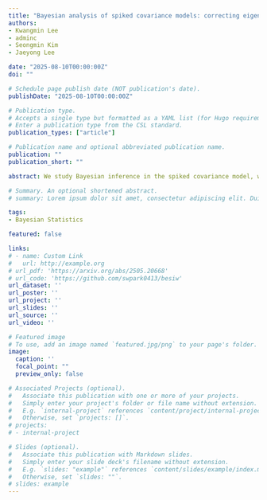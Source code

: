 ```yaml
---
title: "Bayesian analysis of spiked covariance models: correcting eigenvalue bias and determining the number of spikes (working paper)"
authors:
- Kwangmin Lee
- adminc
- Seongmin Kim
- Jaeyong Lee

date: "2025-08-10T00:00:00Z"
doi: ""

# Schedule page publish date (NOT publication's date).
publishDate: "2025-08-10T00:00:00Z"

# Publication type.
# Accepts a single type but formatted as a YAML list (for Hugo requirements).
# Enter a publication type from the CSL standard.
publication_types: ["article"]

# Publication name and optional abbreviated publication name.
publication: ""
publication_short: ""

abstract: We study Bayesian inference in the spiked covariance model, where a small number of spiked eigenvalues dominate the spectrum. Our goal is to infer the spiked eigenvalues, their corresponding eigenvectors, and the number of spikes, providing a Bayesian solution to principal component analysis with uncertainty quantification. We place an inverse-Wishart prior on the covariance matrix to derive posterior distributions for the spiked eigenvalues and eigenvectors. Although posterior sampling is computationally efficient due to conjugacy, a bias may exist in the posterior eigenvalue estimates under high-dimensional settings. To address this, we propose two bias correction strategies: (i) a hyperparameter adjustment method, and (ii) a post-hoc multiplicative correction. For inferring the number of spikes, we develop a BIC-type approximation to the marginal likelihood and prove posterior consistency in the high-dimensional regime p > n. Furthermore, we establish concentration inequalities and posterior contraction rates for the leading eigenstructure, demonstrating minimax optimality for the spiked eigenvector in the single-spike case. Simulation studies and a real data application show that our method performs better than existing approaches in providing accurate quantification of uncertainty for both eigenstructure estimation and estimation of the number of spikes.

# Summary. An optional shortened abstract.
# summary: Lorem ipsum dolor sit amet, consectetur adipiscing elit. Duis posuere tellus ac convallis placerat. Proin tincidunt magna sed ex sollicitudin condimentum.

tags:
- Bayesian Statistics

featured: false

links:
# - name: Custom Link
#   url: http://example.org
# url_pdf: 'https://arxiv.org/abs/2505.20668'
# url_code: 'https://github.com/swpark0413/besiw'
url_dataset: ''
url_poster: ''
url_project: ''
url_slides: ''
url_source: ''
url_video: ''

# Featured image
# To use, add an image named `featured.jpg/png` to your page's folder. 
image:
  caption: ''
  focal_point: ""
  preview_only: false

# Associated Projects (optional).
#   Associate this publication with one or more of your projects.
#   Simply enter your project's folder or file name without extension.
#   E.g. `internal-project` references `content/project/internal-project/index.md`.
#   Otherwise, set `projects: []`.
# projects:
# - internal-project

# Slides (optional).
#   Associate this publication with Markdown slides.
#   Simply enter your slide deck's filename without extension.
#   E.g. `slides: "example"` references `content/slides/example/index.md`.
#   Otherwise, set `slides: ""`.
# slides: example
---
```


<!-- # This work is driven by the results in my [previous paper](/publication/conference-paper/) on LLMs. -->

<!-- # {{% callout note %}}
# Create your slides in Markdown - click the *Slides* button to check out the example.
# {{% /callout %}} -->

<!-- Add the publication's **full text** or **supplementary notes** here. You can use rich formatting such as including [code, math, and images](https://docs.hugoblox.com/content/writing-markdown-latex/). -->
